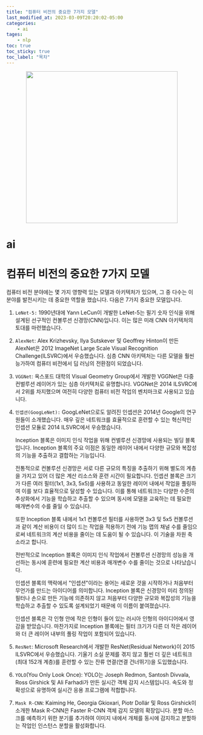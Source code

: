 ```yaml
---
title: "컴퓨터 비전의 중요한 7가지 모델"
last_modified_at: 2023-03-09T20:20:02-05:00
categories:
    - ai
tages:
    - nlp
toc: true
toc_sticky: true
toc_label: "목차"
---
```



<p align="center">
<img src="../../../image/ai.png" 
width="400" height="400"/>
</p>

# ai
# 컴퓨터 비전의 중요한 7가지 모델

컴퓨터 비전 분야에는 몇 가지 영향력 있는 모델과 아키텍처가 있으며, 그 중 다수는 이 분야를 발전시키는 데 중요한 역할을 했습니다. 다음은 7가지 중요한 모델입니다.

1. `LeNet-5:` 1990년대에 Yann LeCun이 개발한 LeNet-5는 필기 숫자 인식을 위해 설계된 선구적인 컨볼루션 신경망(CNN)입니다. 이는 많은 미래 CNN 아키텍처의 토대를 마련했습니다.
2. `AlexNet`: Alex Krizhevsky, Ilya Sutskever 및 Geoffrey Hinton이 만든 AlexNet은 2012 ImageNet Large Scale Visual Recognition Challenge(ILSVRC)에서 우승했습니다. 심층 CNN 아키텍처는 다른 모델을 훨씬 능가하여 컴퓨터 비전에서 딥 러닝의 전환점이 되었습니다.
3. `VGGNet`: 옥스포드 대학의 Visual Geometry Group에서 개발한 VGGNet은 다중 컨벌루션 레이어가 있는 심층 아키텍처로 유명합니다. VGGNet은 2014 ILSVRC에서 2위를 차지했으며 여전히 다양한 컴퓨터 비전 작업의 벤치마크로 사용되고 있습니다.
4. `인셉션(GoogLeNet):` GoogLeNet으로도 알려진 인셉션은 2014년 Google의 연구원들이 소개했습니다. 매우 깊은 네트워크를 효율적으로 훈련할 수 있는 혁신적인 인셉션 모듈로 2014 ILSVRC에서 우승했습니다.
    
    Inception 블록은 이미지 인식 작업을 위해 컨벌루션 신경망에 사용되는 빌딩 블록입니다. Inception 블록의 주요 이점은 동일한 레이어 내에서 다양한 규모와 복잡성의 기능을 추출하고 결합하는 기능입니다.
    
    전통적으로 컨볼루션 신경망은 서로 다른 규모의 특징을 추출하기 위해 별도의 계층을 가지고 있어 더 많은 계산 리소스와 훈련 시간이 필요합니다. 인셉션 블록은 크기가 다른 여러 필터(1x1, 3x3, 5x5)를 사용하고 동일한 레이어 내에서 작업을 풀링하여 이를 보다 효율적으로 달성할 수 있습니다. 이를 통해 네트워크는 다양한 수준의 추상화에서 기능을 학습하고 추출할 수 있으며 동시에 모델을 교육하는 데 필요한 매개변수의 수를 줄일 수 있습니다.
    
    또한 Inception 블록 내에서 1x1 컨볼루션 필터를 사용하면 3x3 및 5x5 컨볼루션과 같이 계산 비용이 더 많이 드는 작업을 적용하기 전에 기능 맵의 채널 수를 줄임으로써 네트워크의 계산 비용을 줄이는 데 도움이 될 수 있습니다. 이 기술을 차원 축소라고 합니다.
    
    전반적으로 Inception 블록은 이미지 인식 작업에서 컨볼루션 신경망의 성능을 개선하는 동시에 훈련에 필요한 계산 비용과 매개변수 수를 줄이는 것으로 나타났습니다.
    
    인셉션 블록의 맥락에서 "인셉션"이라는 용어는 새로운 것을 시작하거나 처음부터 무언가를 만드는 아이디어를 의미합니다. Inception 블록은 신경망이 미리 정의된 필터나 손으로 만든 기능에 의존하지 않고 처음부터 다양한 규모와 복잡성의 기능을 학습하고 추출할 수 있도록 설계되었기 때문에 이 이름이 붙여졌습니다.
    
    인셉션 블록은 각 인형 안에 작은 인형이 들어 있는 러시아 인형의 아이디어에서 영감을 받았습니다. 마찬가지로 Inception 블록에는 필터 크기가 다른 더 작은 레이어와 더 큰 레이어 내부의 풀링 작업이 포함되어 있습니다.
    
5. `ResNet`: Microsoft Research에서 개발한 ResNet(Residual Network)이 2015 ILSVRC에서 우승했습니다. 기울기 소실 문제를 겪지 않고 훨씬 더 깊은 네트워크(최대 152개 계층)를 훈련할 수 있는 잔류 연결(연결 건너뛰기)을 도입했습니다.
6. `YOLO`(You Only Look Once): YOLO는 Joseph Redmon, Santosh Divvala, Ross Girshick 및 Ali Farhadi가 만든 실시간 객체 감지 시스템입니다. 속도와 정확성으로 유명하여 실시간 응용 프로그램에 적합합니다.
7. `Mask R-CNN`: Kaiming He, Georgia Gkioxari, Piotr Dollár 및 Ross Girshick이 소개한 Mask R-CNN은 Faster R-CNN 객체 감지 모델의 확장입니다. 분할 마스크를 예측하기 위한 분기를 추가하여 이미지 내에서 개체를 동시에 감지하고 분할하는 작업인 인스턴스 분할을 활성화합니다.
